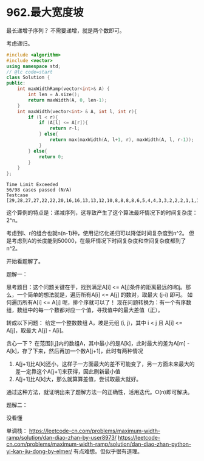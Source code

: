 # 962.最大宽度坡

最长递增子序列？
不需要递增，就是两个数即可。

考虑递归。
```cpp
#include <algorithm>
#include <vector>
using namespace std;
// @lc code=start
class Solution {
public:
    int maxWidthRamp(vector<int>& A) {
        int len = A.size();
        return maxWidth(A, 0, len-1);
    }
    int maxWidth(vector<int> & A, int l, int r){
        if (l < r){
            if (A[l] <= A[r]){
                return r-l;
            } else{
                return max(maxWidth(A, l+1, r), maxWidth(A, l, r-1));
            }
        } else{
            return 0;
        }
    }
};
```

```
Time Limit Exceeded
56/98 cases passed (N/A)
Testcase
[29,28,27,27,22,22,20,16,16,13,13,12,10,8,8,8,8,6,5,4,4,3,3,2,2,2,1,1,1,0]
```

这个算例的特点是：递减序列，这导致产生了这个算法最坏情况下的时间复杂度：2^n。

考虑到l、r的组合也就n(n-1)种，使用记忆化递归可以降低时间复杂度到n^2。
但是考虑到A的长度能到50000，在最坏情况下时间复杂度和空间复杂度都到了n^2。


开始看题解了。

题解一：

思考题目：这个问题关键在于，找到满足A[i] <= A[j]条件的距离最远的i和j。那么，一个简单的想法就是，遍历所有A[i] <= A[j] 的数对，取最大 (j-i) 即可。
如何遍历所有A[i] <= A[j] 呢，排个序就可以了！
现在问题转换为：有一个有序数组，数组中的每一个数都对应一个值，寻找值中的最大差值（正）。

转成以下问题：
给定一个整数数组 A，坡是元组 (i, j)，其中  i < j 且 A[i] <= A[j]，取最大 A[j] - A[i]。

贪心一下？
在范围[i,j]内的数组A，其中最小的是A[k]，此时最大的差为A[m] - A[k]，存了下来，然后再加一个数A[j+1]，此时有两种情况
1. A[j+1]比A[k]还小，这样子一方面最大的差不可能变了，另一方面未来最大的差一定靠这个A[j+1]来获得，因此刷新最小值
2. A[j+1]比A[k]大，那么就算算差值，尝试取最大就好。

通过这种方法，就证明出来了题解方法一的正确性，活用迭代。O(n)即可解决。

题解二：

没看懂


单调栈：
https://leetcode-cn.com/problems/maximum-width-ramp/solution/dan-diao-zhan-by-user8973/
https://leetcode-cn.com/problems/maximum-width-ramp/solution/dan-diao-zhan-python-yi-kan-jiu-dong-by-elmer/
有点难想。但似乎很有道理。